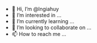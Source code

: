 - 👋 Hi, I’m @lngiahuy
- 👀 I’m interested in ...
- 🌱 I’m currently learning ...
- 💞️ I’m looking to collaborate on ...
- 📫 How to reach me ...

<!---
lngiahuy/lngiahuy is a ✨ special ✨ repository because its `README.md` (this file) appears on your GitHub profile.
You can click the Preview link to take a look at your changes.
--->
